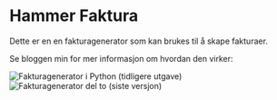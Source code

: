 # Hammer Faktura

Dette er en en fakturagenerator som kan brukes til å skape fakturaer.

Se bloggen min for mer informasjon om hvordan den virker:

![Fakturagenerator i Python (tidligere utgave)](https://www.olehammersland.com/blogg/fakturagenerator-i-python/) 
![Fakturagenerator del to (siste versjon)](https://www.olehammersland.com/blogg/fakturagenerator-i-python/) 
